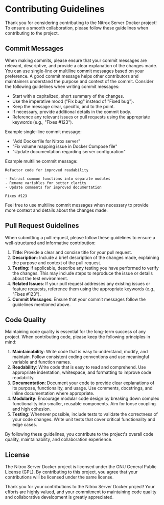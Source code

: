 # Contributing Guidelines

Thank you for considering contributing to the Nitrox Server Docker project! To ensure a smooth collaboration, please follow these guidelines when contributing to the project.

## Commit Messages

When making commits, please ensure that your commit messages are relevant, descriptive, and provide a clear explanation of the changes made. You can use single-line or multiline commit messages based on your preference. A good commit message helps other contributors and maintainers understand the purpose and context of the commit. Consider the following guidelines when writing commit messages:

- Start with a capitalized, short summary of the changes.
- Use the imperative mood ("Fix bug" instead of "Fixed bug").
- Keep the message clear, specific, and to the point.
- If necessary, provide additional details in the commit body.
- Reference any relevant issues or pull requests using the appropriate keywords (e.g., "Fixes #123").

Example single-line commit message:
- "Add Dockerfile for Nitrox server"
- "Fix volume mapping issue in Docker Compose file"
- "Update documentation regarding server configuration"

Example multiline commit message:
```
Refactor code for improved readability

- Extract common functions into separate modules
- Rename variables for better clarity
- Update comments for improved documentation

Fixes #123
```

Feel free to use multiline commit messages when necessary to provide more context and details about the changes made.

## Pull Request Guidelines

When submitting a pull request, please follow these guidelines to ensure a well-structured and informative contribution:

1. **Title**: Provide a clear and concise title for your pull request.
2. **Description**: Include a brief description of the changes made, explaining the purpose and context of the pull request.
3. **Testing**: If applicable, describe any testing you have performed to verify the changes. This may include steps to reproduce the issue or details about the test environment.
4. **Related Issues**: If your pull request addresses any existing issues or feature requests, reference them using the appropriate keywords (e.g., "Fixes #123").
5. **Commit Messages**: Ensure that your commit messages follow the guidelines mentioned above.

## Code Quality

Maintaining code quality is essential for the long-term success of any project. When contributing code, please keep the following principles in mind:

1. **Maintainability**: Write code that is easy to understand, modify, and maintain. Follow consistent coding conventions and use meaningful variable and function names.
2. **Readability**: Write code that is easy to read and comprehend. Use appropriate indentation, whitespace, and formatting to improve code readability.
3. **Documentation**: Document your code to provide clear explanations of its purpose, functionality, and usage. Use comments, docstrings, and inline documentation where appropriate.
4. **Modularity**: Encourage modular code design by breaking down complex functionality into smaller, reusable components. Aim for loose coupling and high cohesion.
5. **Testing**: Whenever possible, include tests to validate the correctness of your code changes. Write unit tests that cover critical functionality and edge cases.

By following these guidelines, you contribute to the project's overall code quality, maintainability, and collaboration experience.

## License

The Nitrox Server Docker project is licensed under the GNU General Public License (GPL). By contributing to this project, you agree that your contributions will be licensed under the same license.

Thank you for your contributions to the Nitrox Server Docker project! Your efforts are highly valued, and your commitment to maintaining code quality and collaborative development is greatly appreciated.